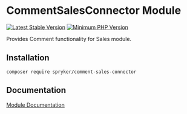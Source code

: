 # CommentSalesConnector Module
[![Latest Stable Version](https://poser.pugx.org/spryker/comment-sales-connector/v/stable.svg)](https://packagist.org/packages/spryker/comment-sales-connector)
[![Minimum PHP Version](https://img.shields.io/badge/php-%3E%3D%207.4-8892BF.svg)](https://php.net/)

Provides Comment functionality for Sales module.

## Installation

```
composer require spryker/comment-sales-connector
```

## Documentation

[Module Documentation](https://docs.spryker.com)
